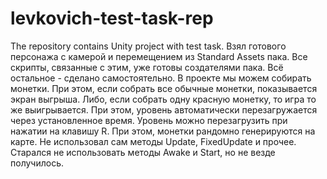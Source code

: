 # levkovich-test-task-rep
 The repository contains Unity project with test task.
Взял готового персонажа с камерой и перемещением из Standard Assets пака. Все скрипты, связанные с этим, уже готовы создателями пака.
Всё остальное - сделано самостоятельно.
В проекте мы можем собирать монетки. При этом, если собрать все обычные монетки, показывается экран выгрыша. Либо, если собрать одну красную монетку,
то игра то же выигрывается. При этом, уровень автоматически перезагружается через установленное время.
Уровень можно перезагрузить при нажатии на клавишу R.
При этом, монетки рандомно генерируются на карте.
Не использовал сам методы Update, FixedUpdate и прочее. Старался не использовать методы Awake и Start, но не везде получилось.